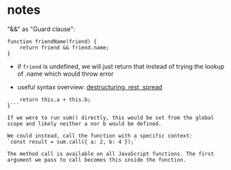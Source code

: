# notes

"&&" as "Guard clause":
```
function friendName(friend) {
    return friend && friend.name;
}
```
- if `friend` is undefined, we will just return that instead of trying the lookup of .name which would throw error


- useful syntax overview: [destructuring, rest, spread](https://university.alchemy.com/course/js/md/614b9f3e7e426a001019bee0)


```function sum() {
    return this.a + this.b;
}```

If we were to run sum() directly, this would be set from the global scope and likely neither a nor b would be defined.

We could instead, call the function with a specific context:
`const result = sum.call({ a: 2, b: 4 });`

The method call is available on all JavaScript functions. The first argument we pass to call becomes this inside the function.
